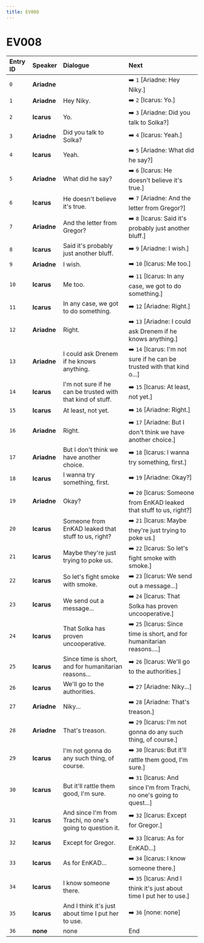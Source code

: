 ```yaml
---
title: EV008
---
```


# EV008


| Entry ID | Speaker | Dialogue | Next |
| :------- | :------ | :------- | :------------ |
| `0` | **Ariadne** |  | ➡️ `1` \[Ariadne: Hey Niky\.\] |
| `1` | **Ariadne** | Hey Niky\. | ➡️ `2` \[Icarus: Yo\.\] |
| `2` | **Icarus** | Yo\. | ➡️ `3` \[Ariadne: Did you talk to Solka?\] |
| `3` | **Ariadne** | Did you talk to Solka? | ➡️ `4` \[Icarus: Yeah\.\] |
| `4` | **Icarus** | Yeah\. | ➡️ `5` \[Ariadne: What did he say?\] |
| `5` | **Ariadne** | What did he say? | ➡️ `6` \[Icarus: He doesn't believe it's true\.\] |
| `6` | **Icarus** | He doesn't believe it's true\. | ➡️ `7` \[Ariadne: And the letter from Gregor?\] |
| `7` | **Ariadne** | And the letter from Gregor? | ➡️ `8` \[Icarus: Said it's probably just another bluff\.\] |
| `8` | **Icarus** | Said it's probably just another bluff\. | ➡️ `9` \[Ariadne: I wish\.\] |
| `9` | **Ariadne** | I wish\. | ➡️ `10` \[Icarus: Me too\.\] |
| `10` | **Icarus** | Me too\. | ➡️ `11` \[Icarus: In any case, we got to do something\.\] |
| `11` | **Icarus** | In any case, we got to do something\. | ➡️ `12` \[Ariadne: Right\.\] |
| `12` | **Ariadne** | Right\. | ➡️ `13` \[Ariadne: I could ask Drenem if he knows anything\.\] |
| `13` | **Ariadne** | I could ask Drenem if he knows anything\. | ➡️ `14` \[Icarus: I'm not sure if he can be trusted with that kind o\.\.\.\] |
| `14` | **Icarus** | I'm not sure if he can be trusted with that kind of stuff\. | ➡️ `15` \[Icarus: At least, not yet\.\] |
| `15` | **Icarus** | At least, not yet\. | ➡️ `16` \[Ariadne: Right\.\] |
| `16` | **Ariadne** | Right\. | ➡️ `17` \[Ariadne: But I don't think we have another choice\.\] |
| `17` | **Ariadne** | But I don't think we have another choice\. | ➡️ `18` \[Icarus: I wanna try something, first\.\] |
| `18` | **Icarus** | I wanna try something, first\. | ➡️ `19` \[Ariadne: Okay?\] |
| `19` | **Ariadne** | Okay? | ➡️ `20` \[Icarus: Someone from EnKAD leaked that stuff to us, right?\] |
| `20` | **Icarus** | Someone from EnKAD leaked that stuff to us, right? | ➡️ `21` \[Icarus: Maybe they're just trying to poke us\.\] |
| `21` | **Icarus** | Maybe they're just trying to poke us\. | ➡️ `22` \[Icarus: So let's fight smoke with smoke\.\] |
| `22` | **Icarus** | So let's fight smoke with smoke\. | ➡️ `23` \[Icarus: We send out a message\.\.\.\] |
| `23` | **Icarus** | We send out a message\.\.\. | ➡️ `24` \[Icarus: That Solka has proven uncooperative\.\] |
| `24` | **Icarus** | That Solka has proven uncooperative\. | ➡️ `25` \[Icarus: Since time is short, and for humanitarian reasons\.\.\.\.\] |
| `25` | **Icarus** | Since time is short, and for humanitarian reasons\.\.\. | ➡️ `26` \[Icarus: We'll go to the authorities\.\] |
| `26` | **Icarus** | We'll go to the authorities\. | ➡️ `27` \[Ariadne: Niky\.\.\.\] |
| `27` | **Ariadne** | Niky\.\.\. | ➡️ `28` \[Ariadne: That's treason\.\] |
| `28` | **Ariadne** | That's treason\. | ➡️ `29` \[Icarus: I'm not gonna do any such thing, of course\.\] |
| `29` | **Icarus** | I'm not gonna do any such thing, of course\. | ➡️ `30` \[Icarus: But it'll rattle them good, I'm sure\.\] |
| `30` | **Icarus** | But it'll rattle them good, I'm sure\. | ➡️ `31` \[Icarus: And since I'm from Trachi, no one's going to quest\.\.\.\] |
| `31` | **Icarus** | And since I'm from Trachi, no one's going to question it\. | ➡️ `32` \[Icarus: Except for Gregor\.\] |
| `32` | **Icarus** | Except for Gregor\. | ➡️ `33` \[Icarus: As for EnKAD\.\.\.\] |
| `33` | **Icarus** | As for EnKAD\.\.\. | ➡️ `34` \[Icarus: I know someone there\.\] |
| `34` | **Icarus** | I know someone there\. | ➡️ `35` \[Icarus: And I think it's just about time I put her to use\.\] |
| `35` | **Icarus** | And I think it's just about time I put her to use\. | ➡️ `36` \[none: none\] |
| `36` | **none** | none | End |
